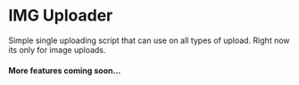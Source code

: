 IMG Uploader
==========

Simple single uploading script that can use on all types of upload.
Right now its only for image uploads.


#### More features coming soon...
